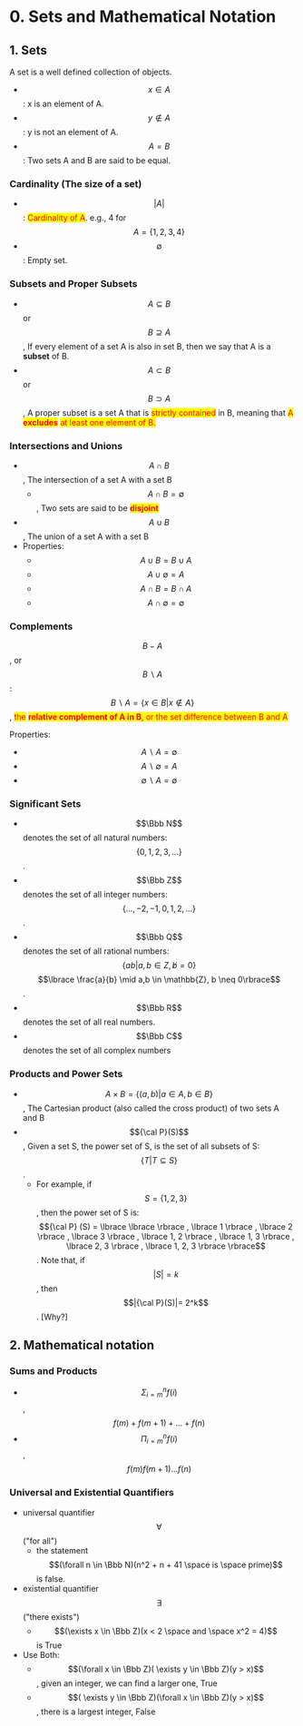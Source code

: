 # 0. Sets and Mathematical Notation

## 1. Sets

A set is a well defined collection of objects.

* $$x \in A$$: x is an element of A.
* $$y \notin A$$: y is not an element of A.
* $$A=B$$: Two sets A and B are said to be equal.

### Cardinality (The size of a set)

* $$|A|$$: <mark style="color:red;">Cardinality of A</mark>. e.g., 4 for $$A = \lbrace 1,2,3,4 \rbrace$$
* $$\emptyset$$: Empty set.

### Subsets and Proper Subsets

* $$A \subseteq B$$ or $$B \supseteq A$$, If every element of a set A is also in set B, then we say that A is a **subset** of B.
* $$A \subset B$$ or $$B \supset A$$, A proper subset is a set A that is <mark style="color:red;">strictly contained</mark> in B, meaning that <mark style="color:red;">A</mark> <mark style="color:red;"></mark><mark style="color:red;">**excludes**</mark> <mark style="color:red;"></mark><mark style="color:red;">at least one element of B.</mark>

### Intersections and Unions

* $$A \cap B$$, The intersection of a set A with a set B
  * $$A \cap B = \emptyset$$, Two sets are said to be <mark style="color:red;">**disjoint**</mark>
* $$A \cup B$$, The union of a set A with a set B
* Properties:
  * $$A \cup B = B \cup A$$
  * $$A \cup \emptyset = A$$
  * $$A \cap B = B \cap A$$
  * $$A \cap \emptyset = \emptyset$$

### Complements

$$B-A$$, or $$B \backslash A$$: $$B \backslash A = \lbrace x \in B | x \notin A \rbrace$$, <mark style="color:red;">the</mark> <mark style="color:red;"></mark><mark style="color:red;">**relative complement of A in B**</mark><mark style="color:red;">, or the set difference between B and A</mark>

Properties:

* $$A \backslash A = \emptyset$$
* $$A \backslash \emptyset = A$$
* $$\emptyset \backslash A = \emptyset$$

### Significant Sets

* $$\Bbb N$$ denotes the set of all natural numbers: $$\lbrace 0, 1, 2, 3, ...\rbrace$$.
* $$\Bbb Z$$ denotes the set of all integer numbers: $$\lbrace . . . ,−2,−1, 0, 1, 2, . . .\rbrace$$.
* $$\Bbb Q$$ denotes the set of all rational numbers: $$\lbrace ab |a, b \in Z, b ̸= 0 \rbrace$$$$\lbrace \frac{a}{b} \mid a,b \in \mathbb{Z}, b \neq 0\rbrace$$.
* $$\Bbb R$$ denotes the set of all real numbers.
* $$\Bbb C$$ denotes the set of all complex numbers

### Products and Power Sets

* $$A \times B = \lbrace (a,b) | a \in A, b \in B \rbrace$$, The Cartesian product (also called the cross product) of two sets A and B
* $${\cal P}(S)$$, Given a set S, the power set of S, is the set of all subsets of S: $$\lbrace T |T \subseteq S \rbrace$$.
  * For example, if $$S= \lbrace 1, 2, 3 \rbrace$$, then the power set of S is: $${\cal P} (S) = \lbrace \lbrace \rbrace , \lbrace 1 \rbrace , \lbrace 2 \rbrace , \lbrace 3 \rbrace , \lbrace 1, 2 \rbrace , \lbrace 1, 3 \rbrace , \lbrace 2, 3 \rbrace , \lbrace 1, 2, 3 \rbrace \rbrace$$. Note that, if $$|S|= k$$, then $$|{\cal P}(S)|= 2^k$$. \[Why?]

## 2. Mathematical notation

### Sums and Products

* $$\Sigma ^{n} _{i=m}f(i)$$, $$f(m) + f(m+1) +...+ f(n)$$
* $$\Pi ^{n} _{i=m}f(i)$$, $$f(m)f(m+1)...f(n)$$

### Universal and Existential Quantifiers

* universal quantifier $$\forall$$ ("for all")
  * the statement $$(\forall n \in \Bbb N)(n^2 + n + 41 \space is \space prime)$$ is false.
* existential quantifier $$\exists$$ ("there exists")
  * $$(\exists x \in \Bbb Z)(x < 2 \space and \space x^2 = 4)$$ is True
* Use Both:
  * $$(\forall x \in \Bbb Z)( \exists y \in \Bbb Z)(y > x)$$, given an integer, we can find a larger one, True
  * $$( \exists y \in \Bbb Z)(\forall x \in \Bbb Z)(y > x)$$, there is a largest integer, False



